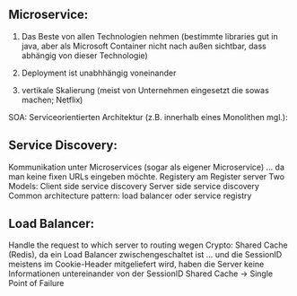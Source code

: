 ## Microservice:
1. Das Beste von allen Technologien nehmen (bestimmte libraries gut in java, aber als Microsoft Container nicht nach außen sichtbar, dass abhängig von dieser Technologie) <p>
2. Deployment ist unabhhängig voneinander <p>
3. vertikale Skalierung (meist von Unternehmen eingesetzt die sowas machen; Netflix) <p>

SOA: Serviceorientierten Architektur (z.B. innerhalb eines Monolithen mgl.):

## Service Discovery:
Kommunikation unter Microservices (sogar als eigener Microservice) … da man keine fixen URLs eingeben möchte.
Registery am Register server
Two Models:
Client side service discovery
Server side service discovery
Common architecture pattern:
load balancer oder service registry

## Load Balancer:
Handle the request to which server to routing
wegen Crypto: Shared Cache (Redis), da ein Load Balancer zwischengeschaltet ist … und die SessionID meistens im Cookie-Header mitgeliefert wird, haben die Server keine Informationen untereinander von der SessionID
Shared Cache -> Single Point of Failure